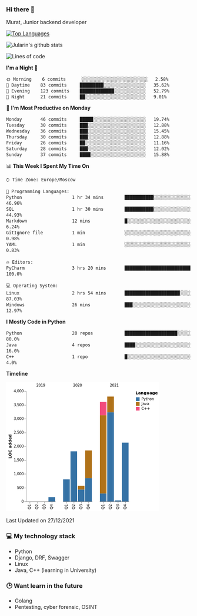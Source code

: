 ### Hi there 👋

Murat, Junior backend developer

[![Top Languages](https://github-readme-stats.vercel.app/api/top-langs/?username=Jularin&layout=compact)]()

![Jularin's github stats](https://github-readme-stats.vercel.app/api?username=Jularin&show_icons=true&include_all_commits=true&count_private=true)

<!--START_SECTION:waka-->
![Lines of code](https://img.shields.io/badge/From%20Hello%20World%20I%27ve%20Written-15%20Thousand%20lines%20of%20code-blue)

**I'm a Night 🦉** 

```text
🌞 Morning    6 commits      ░░░░░░░░░░░░░░░░░░░░░░░░░   2.58% 
🌆 Daytime    83 commits     █████████░░░░░░░░░░░░░░░░   35.62% 
🌃 Evening    123 commits    █████████████░░░░░░░░░░░░   52.79% 
🌙 Night      21 commits     ██░░░░░░░░░░░░░░░░░░░░░░░   9.01%

```
📅 **I'm Most Productive on Monday** 

```text
Monday       46 commits     █████░░░░░░░░░░░░░░░░░░░░   19.74% 
Tuesday      30 commits     ███░░░░░░░░░░░░░░░░░░░░░░   12.88% 
Wednesday    36 commits     ███░░░░░░░░░░░░░░░░░░░░░░   15.45% 
Thursday     30 commits     ███░░░░░░░░░░░░░░░░░░░░░░   12.88% 
Friday       26 commits     ██░░░░░░░░░░░░░░░░░░░░░░░   11.16% 
Saturday     28 commits     ███░░░░░░░░░░░░░░░░░░░░░░   12.02% 
Sunday       37 commits     ████░░░░░░░░░░░░░░░░░░░░░   15.88%

```


📊 **This Week I Spent My Time On** 

```text
⌚︎ Time Zone: Europe/Moscow

💬 Programming Languages: 
Python                   1 hr 34 mins        ███████████░░░░░░░░░░░░░░   46.96% 
SQL                      1 hr 30 mins        ███████████░░░░░░░░░░░░░░   44.93% 
Markdown                 12 mins             █░░░░░░░░░░░░░░░░░░░░░░░░   6.24% 
GitIgnore file           1 min               ░░░░░░░░░░░░░░░░░░░░░░░░░   0.98% 
YAML                     1 min               ░░░░░░░░░░░░░░░░░░░░░░░░░   0.83%

🔥 Editors: 
PyCharm                  3 hrs 20 mins       █████████████████████████   100.0%

💻 Operating System: 
Linux                    2 hrs 54 mins       █████████████████████░░░░   87.03% 
Windows                  26 mins             ███░░░░░░░░░░░░░░░░░░░░░░   12.97%

```

**I Mostly Code in Python** 

```text
Python                   20 repos            ████████████████████░░░░░   80.0% 
Java                     4 repos             ████░░░░░░░░░░░░░░░░░░░░░   16.0% 
C++                      1 repo              █░░░░░░░░░░░░░░░░░░░░░░░░   4.0%

```


**Timeline**

![Chart not found](https://raw.githubusercontent.com/Jularin/Jularin/main/charts/bar_graph.png) 


 Last Updated on 27/12/2021
<!--END_SECTION:waka-->

### 💻 My technology stack
 - Python
 - Django, DRF, Swagger
 - Linux 
 - Java, C++ (learning in University)

### 🕒 Want learn in the future
 - Golang
 - Pentesting, cyber forensic, OSINT

